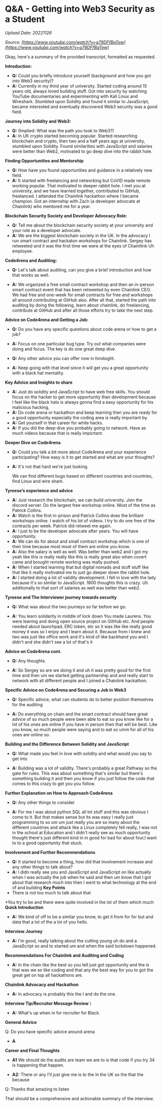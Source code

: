 # Q&A - Getting into Web3 Security as a Student

*Upload Date: 20221126*

*Source: [https://www.youtube.com/watch?v=g79DFfBaTew](https://www.youtube.com/watch?v=g79DFfBaTew)*

Okay, here's a summary of the provided transcript, formatted as requested.

**Introduction:**

*   **Q:** Could you briefly introduce yourself (background and how you got into Web3 security)?
*   **A:** Currently in my third year of university. Started coding around 15 years old, always loved building stuff. Got into security by watching YouTube documentaries and experimenting with Kali Linux and Wireshark. Stumbled upon Solidity and found it similar to JavaScript, became interested and eventually discovered Web3 security was a good field.

**Journey into Solidity and Web3:**

*   **Q:** (Implied: What was the path you took to Web3?)
*   **A:** In UK crypto started becoming popular. Started researching blockchain and crypto, then two and a half years ago at university, stumbled upon Solidity. Found similarities with JavaScript and salaries were better than Web2, motivated to go deep dive into the rabbit hole.

**Finding Opportunities and Mentorship**

*   **Q:** How have you found opportunities and guidance in a relatively new field.
*   **A:** It started with freelancing and networking but CoVID made remote working popular. That motivated to deeper rabbit hole. I met you at university, and we have learned together, contributed to GitHub, freelanced. I attended the Chainlink hackathon where I became champion. Got an internship with Zach (a developer advocate at Chainlink) who mentored me for a year.

**Blockchain Security Society and Developer Advocacy Role:**

*   **Q:** Tell me about the blockchain security society at your university and your role as a developer advocate.
*   **A:** We are the biggest blockchain society in the UK. In the advocacy I run smart contract and hackaton workshops for Chainlink. Sergey has retweeted and it was the first time we were at the eyes of Chainllink Uh employee.

**Code4rena and Auditing:**

*   **Q:** Let's talk about auditing, can you give a brief introduction and how that works as well.

*   **A:** We organized a free small contract workshop and then an in-person smart contract event that has been retweeted by even Chainlink CEO. We had free and one-week for small contracts for free and workshops all around contributing at GitHub also. After all that, started the path into auditing by doing the following, learn about chainlink, do freelancing, contribute at GitHub and after all those efforts try to take the next step.

**Advice on Code4rena and Getting a Job:**

*   **Q:** Do you have any specific questions about code arena or how to get a job?
*   **A:** Focus on one particular bug type. Try out what companies were doing and focus. The key is do one great deep dive.

*   **Q:** Any other advice you can offer now in hindsight.
*   **A:** Keep going with that level since it will get you a great opportunity with a black hat mentality.

**Key Advice and Insights to share**

*   **A:** Just do solidity and JavaScript to have web free skills. You should focus on the hacker to get more opportunity than development because I feel like the black hats is always gonna find a easy opportunity for his malicious hacking,
*   **A:** Do code arena or hackathon and keep learning then you are ready for a good opportunity especially the coding area is really important by.
*   **A:** Get yourself in that career for white hacks.
*   **A:** If you did the deep dive you probably going to network. Have as much videos because that is really important.

**Deeper Dive on Code4rena**

*   **Q:** Could you talk a bit more about Code4rena and your experience participating? How easy is it to get started and what are your thoughts?

*   **A:** It's not that hard we're just looking.

    We can find different bugs based on different countries and countries, find Linux and wire shark.

**Tyreese’s experience and advice**
*   **A:** Just research the blockchain, we can build university. Join the discord server. Do the largest free workshop online. Most of the time as Patrick Collins.
*   **A:** Watch is the first in-prison and Patrick Collins does the brilliant workshops online. I watch of his lot of videos. I try to do one free of the contracts per week. Patrick did retweet me again. 
*   **A:** I just to be the developer advocate after years. You will have opportunity.
*   **A:** We can do for about and small contract workshop which is one of their time because most most of them are online you know.
*  **A:** Also the salary is well as well. Was better than web2 and I got my yeah like this is really really like this is really great also when covert came and brought remote working was really pushed.
*  **A:** When I started learning that but digital nomads and stuff stuff like that like it really motivated me to just go deeper down the rabbit hole.
*   **A:** I started doing a lot of validity development. I fell in love with the lady because it's so similar to JavaScript. 1800 thoughts this is crazy. Uh additionally to that sort of salaries as well was better than web2.

**Tyreese and The Interviewer journey towards security**

*   **Q:** What was about the two journeys so far before we go.

*   **A:** You learn solidarity in middle of lock down You made Laurens. You were leaning and doing open source project on GitHub etc. And people needed about launchpad, ERC token, etc so it was like like really good money it was so I enjoy and I learn about it. Because from I knew and two was just like office work and it's kind of like backhand you and I didn't and she didn't see a lot of that's it

 **Advice on Code4rena cont.**

*   **Q:** Any thoughts.

*   **A:** So Sergey so are we doing it and uh it was pretty good for the first time and then um we started getting partnership and and really start to network with all different people and I joined a Chainlink hackathon.

**Specific Advice on Code4rena and Securing a Job in Web3**

*   **Q:** Specific advice, what can students do to better position themselves for the auditing

*   **A:** Do everything on chain and the smart contract should have great advice of so much people were been able to eat so you know like for a lot of his ones are online if you have in person then that will be best.
Like you know, so much people were saying and to eat so umm for all of his ones are online so.

**Building and the Difference Between Solidity and JavaScript**

*   **Q:** What made you feel in love with solidity and what would you say to get into

*   **A:** Building was a lot of validity. There's probably a great Pathway so the gate for rules.
This was about something that's similar but there's something building it and then you know if you just follow the code that comes to this crazy to get you you follow.

**Further Explanation on How to Approach Code4rena**

*   **Q:** Any other things to consider

*   **A:** For me I was about python SQL all lot stuff and this was obvious I come to it. But that makes sense but its was easy I really just programming to so um um just really you are so many about the different countries and attack like a Linux completely fell really, I was not in the school at Education and I didn't really see as much opportunity thought there's just different kind in in good for bad for about four,I want to to a good opportunity that stuck.

**Involvement and Further Recommendations**

*   **Q:** It started to become a thing, how did that involvement increase and any other things to talk about?
*   **A:** I didn really see you and JavaScript and JavaScript on like actually when I was actually the job when he said and then um know that I got about that research much into then I went to what technology at the end of and building 
 **Key Points**
* There is not too much to talk about that

*You try to be and there were quite involved in the lot of them which much 
 **Quick Introduction**

*   **A:** We kind of off to be a similar you know, to get it from for for but and data that a lot of the a lot of you hello.

**Interview Journey**

*   **A:** I'm good, really talking about the cutting young uh do and a JavaScript so and to started um and when the said lockdown happened.

**Recommendations For Chainlink and Auditing and Coding**
*   **A:** In the chain like the best so you tell just got opportunity and the is that was we so like coding and that any the best way for you to got the great get on top all hackathons are.

**Chainlink Advocacy and Hackathon**
*   **A:** In advocacy is probably this the I and do the one.

**Interview Tip/Recruiter Message Review** \
*   **A:** What's up when in for recruiter for Black.

**General Advice**

 Q: Do you have specific advice around arena

*   **A**

**Career and Final Thoughts**
*  **A1** We should do the audits are team we are to is that code if you try 34 is happening that happen.

*   **A2:** There or any I'll just give me is to the in the UK so the that the because

Q: Thanks that amazing to listen

That should be a comprehensive and actionable summary of the interview.